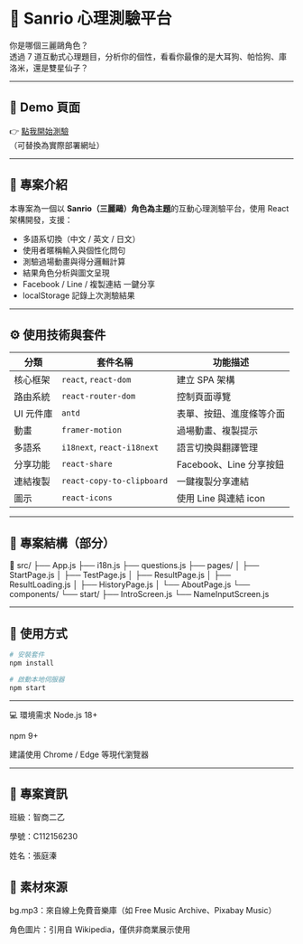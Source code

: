 # 🎀 Sanrio 心理測驗平台

你是哪個三麗鷗角色？  
透過 7 道互動式心理題目，分析你的個性，看看你最像的是大耳狗、帕恰狗、庫洛米，還是雙星仙子？

---

## 🔗 Demo 頁面

👉 [點我開始測驗](http://localhost:3000)  
（可替換為實際部署網址）

---

## 📝 專案介紹

本專案為一個以 **Sanrio（三麗鷗）角色為主題**的互動心理測驗平台，使用 React 架構開發，支援：
- 多語系切換（中文 / 英文 / 日文）
- 使用者暱稱輸入與個性化問句
- 測驗過場動畫與得分邏輯計算
- 結果角色分析與圖文呈現
- Facebook / Line / 複製連結 一鍵分享
- localStorage 記錄上次測驗結果

---

## ⚙️ 使用技術與套件

| 分類 | 套件名稱 | 功能描述 |
|------|-----------|----------|
| 核心框架 | `react`, `react-dom` | 建立 SPA 架構 |
| 路由系統 | `react-router-dom` | 控制頁面導覽 |
| UI 元件庫 | `antd` | 表單、按鈕、進度條等介面 |
| 動畫 | `framer-motion` | 過場動畫、複製提示 |
| 多語系 | `i18next`, `react-i18next` | 語言切換與翻譯管理 |
| 分享功能 | `react-share` | Facebook、Line 分享按鈕 |
| 連結複製 | `react-copy-to-clipboard` | 一鍵複製分享連結 |
| 圖示 | `react-icons` | 使用 Line 與連結 icon |

---

## 📁 專案結構（部分）

📁 src/
├── App.js
├── i18n.js
├── questions.js
├── pages/
│ ├── StartPage.js
│ ├── TestPage.js
│ ├── ResultPage.js
│ ├── ResultLoading.js
│ ├── HistoryPage.js
│ └── AboutPage.js
└── components/
└── start/
├── IntroScreen.js
└── NameInputScreen.js

---

## 🚀 使用方式

```bash
# 安裝套件
npm install

# 啟動本地伺服器
npm start
```

---
💻 環境需求
Node.js 18+

npm 9+

建議使用 Chrome / Edge 等現代瀏覽器

---

## 📜 專案資訊
班級：智商二乙

學號：C112156230

姓名：張庭溱

## 🎵 素材來源
bg.mp3：來自線上免費音樂庫（如 Free Music Archive、Pixabay Music）

角色圖片：引用自 Wikipedia，僅供非商業展示使用

